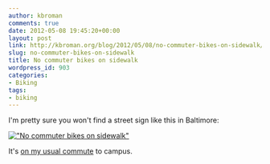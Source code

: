 ```yaml
---
author: kbroman
comments: true
date: 2012-05-08 19:45:20+00:00
layout: post
link: http://kbroman.org/blog/2012/05/08/no-commuter-bikes-on-sidewalk/
slug: no-commuter-bikes-on-sidewalk
title: No commuter bikes on sidewalk
wordpress_id: 903
categories:
- Biking
tags:
- biking
---
```


I'm pretty sure you won't find a street sign like this in Baltimore:

[!["No commuter bikes on sidewalk"](http://kbroman.files.wordpress.com/2012/05/bike_sign.jpg?w=179)](http://kbroman.files.wordpress.com/2012/05/bike_sign.jpg)

It's [on my usual commute](http://g.co/maps/rwjdy) to campus.
